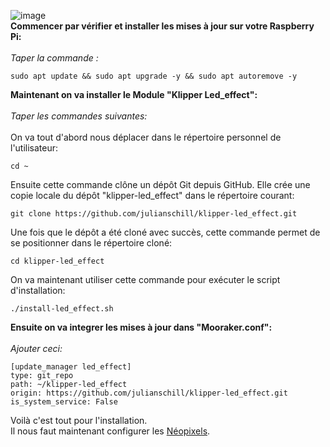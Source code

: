 ![image](https://media.printables.com/media/prints/424552/images/3513078_8d1e1e1d-9b91-4a44-b07d-d7ec10c436a1/thumbs/cover/1200x630/jpg/img_20230314_112653.jpg)
<br>
**Commencer par vérifier et installer les mises à jour sur votre Raspberry Pi:**<br>
<br>
*Taper la commande :*
<br>
```
sudo apt update && sudo apt upgrade -y && sudo apt autoremove -y
```
**Maintenant on va installer le Module "Klipper Led_effect":**<br>
<br>
*Taper les commandes suivantes:*<br>
<br>
On va tout d'abord nous déplacer dans le répertoire personnel de l'utilisateur:
```
cd ~
```
Ensuite cette commande clône un dépôt Git depuis GitHub. Elle crée une copie locale du dépôt "klipper-led_effect" dans le répertoire courant:
```
git clone https://github.com/julianschill/klipper-led_effect.git
```
Une fois que le dépôt a été cloné avec succès, cette commande permet de se positionner dans le répertoire cloné:
```
cd klipper-led_effect
```
On va maintenant utiliser cette commande pour exécuter le script d'installation:
```
./install-led_effect.sh
```

**Ensuite on va integrer les mises à jour dans "Mooraker.conf":**<br>
<br>
*Ajouter ceci:*
<br>
```
[update_manager led_effect]
type: git_repo
path: ~/klipper-led_effect
origin: https://github.com/julianschill/klipper-led_effect.git
is_system_service: False
```

Voilà c'est tout pour l'installation. <br>
Il nous faut maintenant configurer les [Néopixels](https://github.com/Eloura74/NeoPixel/blob/main/Neopixel.md).
